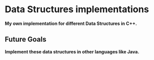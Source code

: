 # Data Structures implementations
**My own implementation for different Data Structures in C++.**

## Future Goals

**Implement these data structures in other languages like Java.**
